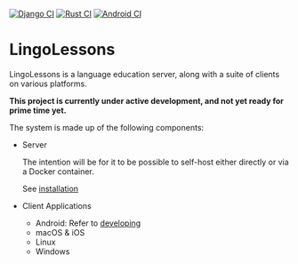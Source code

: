 [![Django CI](https://github.com/wasabinator/lingolessons/actions/workflows/django.yml/badge.svg)](https://github.com/wasabinator/lingolessons/actions/workflows/django.yml)
[![Rust CI](https://github.com/wasabinator/lingolessons/actions/workflows/rust.yml/badge.svg)](https://github.com/wasabinator/lingolessons/actions/workflows/rust.yml)
[![Android CI](https://github.com/wasabinator/lingolessons/actions/workflows/android.yml/badge.svg)](https://github.com/wasabinator/lingolessons/actions/workflows/android.yml)

# LingoLessons

LingoLessons is a language education server, along with a suite of clients on various platforms. 

**This project is currently under active development, and not yet ready for prime time yet.**

The system is made up of the following components:

- Server
  
  The intention will be for it to be possible to self-host either directly or via a Docker container.
  
  See [installation](server/INSTALLATION.md)

- Client Applications

  - Android: Refer to [developing](client/android/DEVELOPING.md)
  - macOS & iOS
  - Linux
  - Windows
